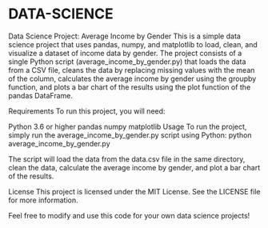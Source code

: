 # DATA-SCIENCE

Data Science Project: Average Income by Gender
This is a simple data science project that uses pandas, numpy, and matplotlib to load, clean, and visualize a dataset of income data by gender. The project consists of a single Python script (average_income_by_gender.py) that loads the data from a CSV file, cleans the data by replacing missing values with the mean of the column, calculates the average income by gender using the groupby function, and plots a bar chart of the results using the plot function of the pandas DataFrame.

Requirements
To run this project, you will need:

Python 3.6 or higher
pandas
numpy
matplotlib
Usage
To run the project, simply run the average_income_by_gender.py script using Python:
python average_income_by_gender.py


The script will load the data from the data.csv file in the same directory, clean the data, calculate the average income by gender, and plot a bar chart of the results.



License
This project is licensed under the MIT License. See the LICENSE file for more information.

Feel free to modify and use this code for your own data science projects!
